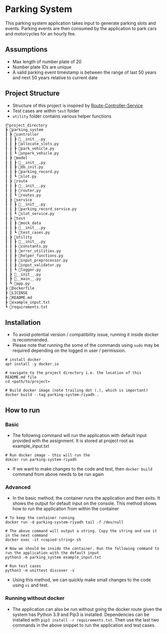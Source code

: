 # Parking System
This parking system application takes input to generate parking slots and events. Parking events are then consumed by the application to park cars and motorcycles for an hourly fee.

## Assumptions
 - Max length of number plate of 20
 - Number plate IDs are unique
 - A valid parking event timestamp is between the range of last 50 years and next 50 years relative to current date


## Project Structure
- Structure of this project is inspired by [Route-Controller-Service](https://sodocumentation.net/node-js/topic/10785/route-controller-service-structure-for-expressjs)
- Test cases are within `test` folder
- `utility` folder contains various helper functions

```bash
📦project_directory
┣ 📂parking_system
┃ ┣ 📂controller
┃ ┃ ┣ 📜__init__.py
┃ ┃ ┣ 📜allocate_slots.py
┃ ┃ ┣ 📜park_vehicle.py
┃ ┃ ┗ 📜unpark_vehicle.py
┃ ┣ 📂model
┃ ┃ ┣ 📜__init__.py
┃ ┃ ┣ 📜db_init.py
┃ ┃ ┣ 📜parking_record.py
┃ ┃ ┗ 📜slot.py
┃ ┣ 📂route
┃ ┃ ┣ 📜__init__.py
┃ ┃ ┣ 📜router.py
┃ ┃ ┗ 📜routes.py
┃ ┣ 📂service
┃ ┃ ┣ 📜__init__.py
┃ ┃ ┣ 📜parking_record_service.py
┃ ┃ ┗ 📜slot_service.py
┃ ┣ 📂test
┃ ┃ ┣ 📂mock_data
┃ ┃ ┣ 📜__init__.py
┃ ┃ ┗ 📜test_cases.py
┃ ┣ 📂utility
┃ ┃ ┣ 📜__init__.py
┃ ┃ ┣ 📜constants.py
┃ ┃ ┣ 📜error_utilities.py
┃ ┃ ┣ 📜helper_functions.py
┃ ┃ ┣ 📜input_preprocessor.py
┃ ┃ ┣ 📜input_validator.py
┃ ┃ ┗ 📜logger.py
┃ ┣ 📜__init__.py
┃ ┣ 📜__main__.py
┃ ┗ 📜app.py
┣ 📜Dockerfile
┣ 📜LICENSE
┣ 📜README.md
┣ 📜example_input.txt
┗ 📜requirements.txt
```

## Installation
- To avoid potential version / compatibility issue, running it inside docker is recommended.
- Please note that running the some of the commands using `sudo` may be required depending on the logged in user / permission. 

```
# install docker
apt install -y docker.io

# navigate to the project directory i.e. the location of this README.md file
cd <path/to/project>

# Build docker image (note trailing dot (.), which is important)
docker build --tag parking-system-riyadh .

```

## How to run
### Basic
 - The following command will run the application with default input provided with the assignment. It is stored at project root as example_input.txt
```
# Run docker image - this will run the 
dokcer run parking-system-riyadh
```
- If we want to make changes to the code and test, then `docker build` command from above needs to be run again

### Advanced
- In the basic method, the container runs the application and then exits. It shows the output for default input on the console. This method shows how to run the application from within the container
```
# To keep the container running
docker run -d parking-system-riyadh tail -f /dev/null

# The above command will output a string. Copy the string and use it in the next command
docker exec -it <copied-string> sh

# Now we should be inside the container. Run the following command to run the application with the default input
python3 -m parking_system example_input.txt

# Run test cases
python3 -m unittest discover -v  
```
- Using this method, we can quickly make small changes to the code using `vi` and test.

### Running without docker
- The application can also be run without going the docker route given the system has Python 3.9 and Pip3 is installed. Dependencies can be installed with `pip3 install -r requirements.txt`. Then use the last two commands in the above snippet to run the application and test cases.